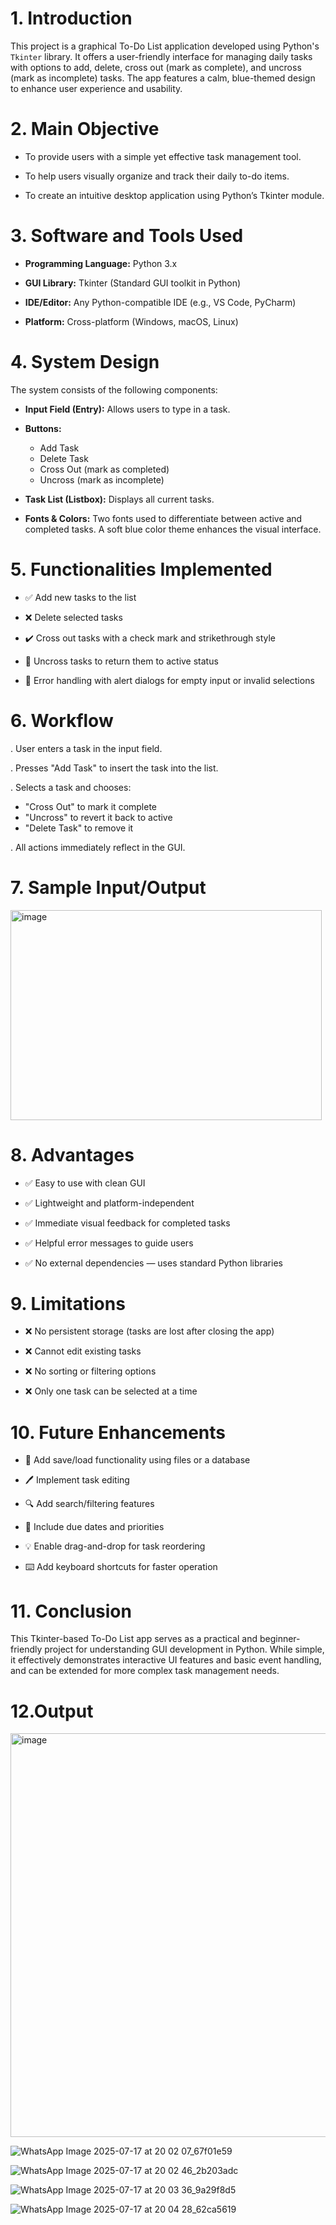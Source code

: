 # 1. Introduction

This project is a graphical To-Do List application developed using Python's `Tkinter` library. It offers a user-friendly interface for managing daily tasks with options to add, delete, cross out (mark as complete), and uncross (mark as incomplete) tasks. The app features a calm, blue-themed design to enhance user experience and usability.

# 2. Main Objective

- To provide users with a simple yet effective task management tool.

- To help users visually organize and track their daily to-do items.

- To create an intuitive desktop application using Python’s Tkinter module.

# 3. Software and Tools Used

- **Programming Language:** Python 3.x  

- **GUI Library:** Tkinter (Standard GUI toolkit in Python)  

- **IDE/Editor:** Any Python-compatible IDE (e.g., VS Code, PyCharm)  

- **Platform:** Cross-platform (Windows, macOS, Linux)

# 4. System Design

The system consists of the following components:

- **Input Field (Entry):** Allows users to type in a task.

- **Buttons:**  
  - Add Task  
  - Delete Task  
  - Cross Out (mark as completed)  
  - Uncross (mark as incomplete)  

- **Task List (Listbox):** Displays all current tasks.

- **Fonts & Colors:** Two fonts used to differentiate between active and completed tasks. A soft blue color theme enhances the visual interface.

# 5. Functionalities Implemented

- ✅ Add new tasks to the list  

- ❌ Delete selected tasks  

- ✔️ Cross out tasks with a check mark and strikethrough style  

- 🔁 Uncross tasks to return them to active status  

- 📛 Error handling with alert dialogs for empty input or invalid selections

# 6. Workflow

. User enters a task in the input field.

. Presses "Add Task" to insert the task into the list.

. Selects a task and chooses:
   - "Cross Out" to mark it complete
   - "Uncross" to revert it back to active
   - "Delete Task" to remove it

. All actions immediately reflect in the GUI.

# 7. Sample Input/Output

<img width="498" height="336" alt="image" src="https://github.com/user-attachments/assets/ade8ab30-a2b4-4524-a5f0-4c359dfb7801" />

# 8. Advantages

- ✅ Easy to use with clean GUI  

- ✅ Lightweight and platform-independent  

- ✅ Immediate visual feedback for completed tasks  

- ✅ Helpful error messages to guide users  

- ✅ No external dependencies — uses standard Python libraries

# 9. Limitations

- ❌ No persistent storage (tasks are lost after closing the app)  

- ❌ Cannot edit existing tasks  

- ❌ No sorting or filtering options  

- ❌ Only one task can be selected at a time

# 10. Future Enhancements

- 💾 Add save/load functionality using files or a database  

- 🖊️ Implement task editing  

- 🔍 Add search/filtering features  

- 📅 Include due dates and priorities  

- 💡 Enable drag-and-drop for task reordering  

- ⌨️ Add keyboard shortcuts for faster operation

# 11. Conclusion

This Tkinter-based To-Do List app serves as a practical and beginner-friendly project for understanding GUI development in Python. While simple, it effectively demonstrates interactive UI features and basic event handling, and can be extended for more complex task management needs.

# 12.Output

<img width="556" height="646" alt="image" src="https://github.com/user-attachments/assets/2cd10bac-bf61-46e5-b1df-77b677a0c186" />

![WhatsApp Image 2025-07-17 at 20 02 07_67f01e59](https://github.com/user-attachments/assets/59dacbd3-683e-40a6-82a9-65fe33b2c7c2)

![WhatsApp Image 2025-07-17 at 20 02 46_2b203adc](https://github.com/user-attachments/assets/2dea59ff-7dcf-4e60-9a96-5891d2589269)

![WhatsApp Image 2025-07-17 at 20 03 36_9a29f8d5](https://github.com/user-attachments/assets/444b46a6-71df-4139-9cad-32710809a89b)

![WhatsApp Image 2025-07-17 at 20 04 28_62ca5619](https://github.com/user-attachments/assets/417776a2-be79-4ba2-8f53-d0abf17b24f6)














  

